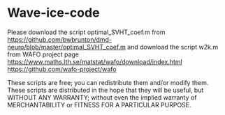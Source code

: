 # Wave-ice-code

Please download the script optimal_SVHT_coef.m from 
https://github.com/bwbrunton/dmd-neuro/blob/master/optimal_SVHT_coef.m
and download the script w2k.m from WAFO project page
https://www.maths.lth.se/matstat/wafo/download/index.html
https://github.com/wafo-project/wafo

These scripts are free; you can redistribute them and/or modify them.
These scripts are distributed in the hope that they will be useful, but WITHOUT ANY WARRANTY; without even the implied warranty of MERCHANTABILITY or FITNESS FOR A PARTICULAR PURPOSE.
